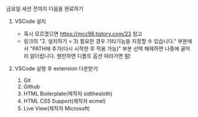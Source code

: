 금요일 세션 전까지 다음을 완료하기

1. VSCode 설치 
    - 혹시 모르겠으면 https://mcc96.tistory.com/23 참고
    - 링크의 "2. 설치하기 > 3) 필요한 경우 기타기능을 지정할 수 있습니다." 부분에서 "PATH에 추가(다시 시작한 후 적용 가능)" 부분 선택 해제하면 나중에 골머리 앓더랍니다. 웬만하면 디폴트 옵션 따라가면 됨!

2. VSCode 실행 후 extension 다운받기
    1) Git
    2) Github
    3) HTML Boilerplate(제작자 sidthesloth)
    4) HTML CSS Support(제작자 ecmel)
    5) Live View(제작자 Microsoft)